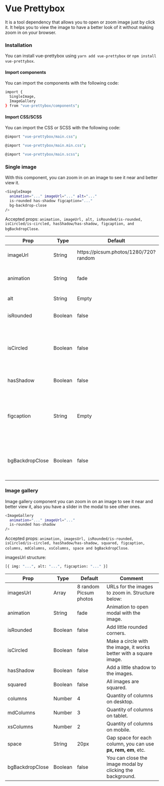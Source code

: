 # Vue Prettybox

It is a tool dependency that allows you to open or zoom image just by click it. It helps you to view the image to have a
better look of it without making zoom in on your browser.

### Installation

You can install vue-prettybox using `yarn add vue-prettybox` or `npm install vue-prettybox`.

#### Import components

You can import the components with the following code:

```bash
import {
  SingleImage,
  ImageGallery
} from "vue-prettybox/components";
```

#### Import CSS/SCSS

You can import the CSS or SCSS with the following code:

```bash 
@import "vue-prettybox/main.css";
```

```bash
@import "vue-prettybox/main.min.css";
```

```bash
@import "vue-prettybox/main.scss";
```

### Single image

With this component, you can zoom in on an image to see it near and better view it.

```bash 
<SingleImage
  animation="..." imageUrl="..." alt="..."
  is-rounded has-shadow figcaption="..."
  bg-backdrop-close
/>
```

Accepted props: `animation, imageUrl, alt, isRounded/is-rounded, isCircled/is-circled, hasShadow/has-shadow, figcaption, and bgBackdropClose`.

<table>
  <thead>
    <tr>
      <th>Prop</th>
      <th>Type</th>
      <th>Default</th>
      <th>Comment</th>
    </tr>
  </thead>
  <tbody>
    <tr>
      <td>imageUrl</td>
      <td>String</td>
      <td>https://picsum.photos/1280/720?random</td>
      <td>URL for the image to zoom in.</td>
    </tr>
    <tr>
      <td>animation</td>
      <td>String</td>
      <td>fade</td>
      <td>Animation to open modal with the image.</td>
    </tr>
    <tr>
      <td>alt</td>
      <td>String</td>
      <td>Empty</td>
      <td>Alt text for the image.</td>
    </tr>
    <tr>
      <td>isRounded</td>
      <td>Boolean</td>
      <td>false</td>
      <td>Add little rounded corners.</td>
    </tr>
    <tr>
      <td>isCircled</td>
      <td>Boolean</td>
      <td>false</td>
      <td>
        Make a circle with the image, it works better with a square image.
      </td>
    </tr>
    <tr>
      <td>hasShadow</td>
      <td>Boolean</td>
      <td>false</td>
      <td>Add a little shadow to the image.</td>
    </tr>
    <tr>
      <td>figcaption</td>
      <td>String</td>
      <td>Empty</td>
      <td>
        Add figcaption text to image, it is visible only when you open the image.
      </td>
    </tr>
    <tr>
      <td>bgBackdropClose</td>
      <td>Boolean</td>
      <td>false</td>
      <td>You can close the image modal by clicking the background.</td>
    </tr>
  </tbody>
</table>

### Image gallery

Image gallery component you can zoom in on an image to see it near and better view it, also you have a slider in the modal to see other ones.

```bash 
<ImageGallery
  animation="..." imageUrl="..."
  is-rounded has-shadow
/>
```

Accepted props: `animation, imagesUrl, isRounded/is-rounded, isCircled/is-circled, hasShadow/has-shadow, squared, figcaption, columns, mdColumns, xsColumns, space and bgBackdropClose`.

imagesUrl structure:
```bash
[{ img: "...", alt: "...", figcaption: "..." }]
```

<table>
  <thead>
    <tr>
      <th>Prop</th>
      <th>Type</th>
      <th>Default</th>
      <th>Comment</th>
    </tr>
  </thead>
  <tbody>
    <tr>
      <td>imagesUrl</td>
      <td>Array</td>
      <td>8 random Picsum photos</td>
      <td>
        URLs for the images to zoom in. Structure below:
      </td>
    </tr>
    <tr>
      <td>animation</td>
      <td>String</td>
      <td>fade</td>
      <td>Animation to open modal with the image.</td>
    </tr>
    <tr>
      <td>isRounded</td>
      <td>Boolean</td>
      <td>false</td>
      <td>Add little rounded corners.</td>
    </tr>
    <tr>
      <td>isCircled</td>
      <td>Boolean</td>
      <td>false</td>
      <td>
        Make a circle with the image, it works better with a square image.
      </td>
    </tr>
    <tr>
      <td>hasShadow</td>
      <td>Boolean</td>
      <td>false</td>
      <td>Add a little shadow to the images.</td>
    </tr>
    <tr>
      <td>squared</td>
      <td>Boolean</td>
      <td>false</td>
      <td>All images are squared.</td>
    </tr>
    <tr>
      <td>columns</td>
      <td>Number</td>
      <td>4</td>
      <td>Quantity of columns on desktop.</td>
    </tr>
    <tr>
      <td>mdColumns</td>
      <td>Number</td>
      <td>3</td>
      <td>Quantity of columns on tablet.</td>
    </tr>
    <tr>
      <td>xsColumns</td>
      <td>Number</td>
      <td>2</td>
      <td>Quantity of columns on mobile.</td>
    </tr>
    <tr>
      <td>space</td>
      <td>String</td>
      <td>20px</td>
      <td>
        Gap space for each column, you can use <strong>px, rem, em</strong>,
        etc.
      </td>
    </tr>
    <tr>
      <td>bgBackdropClose</td>
      <td>Boolean</td>
      <td>false</td>
      <td>You can close the image modal by clicking the background.</td>
    </tr>
  </tbody>
</table>

